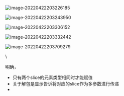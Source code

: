 ![image-20220422203226185](C:\Users\stargal\AppData\Roaming\Typora\typora-user-images\image-20220422203226185.png)

![image-20220422203243950](C:\Users\stargal\AppData\Roaming\Typora\typora-user-images\image-20220422203243950.png)

![image-20220422203306152](C:\Users\stargal\AppData\Roaming\Typora\typora-user-images\image-20220422203306152.png)

![image-20220422203332442](C:\Users\stargal\AppData\Roaming\Typora\typora-user-images\image-20220422204953016.png)

![image-20220422203709279](C:\Users\stargal\AppData\Roaming\Typora\typora-user-images\image-20220422203709279.png)

\



明确，

- 只有两个slice的元素类型相同时才能赋值
- 关于解包是显示告诉将对应的slice作为多参数进行传递
- 

 